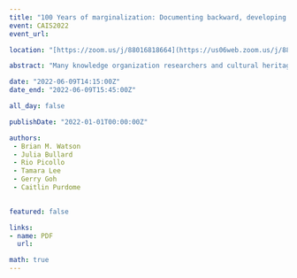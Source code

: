 ```yaml
---
title: "100 Years of marginalization: Documenting backward, developing Forward"
event: CAIS2022
event_url: 

location: "[https://zoom.us/j/88016818664](https://us06web.zoom.us/j/88016818664?wd=bWlEMk1oZ3FyWTVFNXZISUh4dlZJdz09)"

abstract: "Many knowledge organization researchers and cultural heritage practitioners authors have illustrated the fallacies, inconsistencies, failures, mistakes, and incorrect information contained in the Library of Congress Subject Headings (LCSH). However, LCSH and its associated apparatus continues to be the dominant knowledge organization system in academic libraries (and increasingly, archives). This panel brings together individuals involved in a pair of connected projects aimed at documenting the harm and/or inaccuracies caused by LCSH by engaging in “ethical outreach” to creators and authors; by developing alternative “radical” or “critical” practices; and by evaluating the results of those practices."

date: "2022-06-09T14:15:00Z"
date_end: "2022-06-09T15:45:00Z"

all_day: false

publishDate: "2022-01-01T00:00:00Z"

authors:
 - Brian M. Watson
 - Julia Bullard
 - Rio Picollo
 - Tamara Lee
 - Gerry Goh
 - Caitlin Purdome
 

featured: false

links:
- name: PDF
  url:

math: true
---
```


